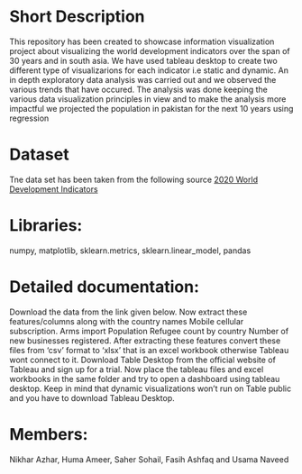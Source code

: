 # Short Description
This repository has been created to showcase information visualization project about visualizing the world development indicators over the span of 30 years and in south asia. We have used tableau desktop to create two different type of visualizarions for each indicator i.e static and dynamic. An in depth exploratory data analysis was carried out and we observed the various trends that have occured. The analysis was done keeping the various data visualization principles in view and to make the analysis more impactful we projected the population in pakistan for the next 10 years using regression

# Dataset
Tne data set has been taken from the following source <a href="https://www.kaggle.com/manchunhui/world-development-indicators#">2020 World Development Indicators</a>


# Libraries: 
  numpy, matplotlib, sklearn.metrics, sklearn.linear_model, pandas

# Detailed documentation:
Download the data from the link given below. 
Now extract these features/columns along with the country names
Mobile cellular subscription.
Arms import
Population
Refugee count by country
Number of new businesses registered.
After extracting these features convert these files from ‘csv’ format to ‘xlsx’ that is an excel workbook otherwise Tableau wont connect to it.
Download Table Desktop from the official website of Tableau and sign up for a trial.
Now place the tableau files and excel workbooks in the same folder and try to open a dashboard using tableau desktop. 
Keep in mind that dynamic visualizations won’t run on Table public and you have to download Tableau Desktop.

# Members: 
Nikhar Azhar, Huma Ameer, Saher Sohail, Fasih Ashfaq and Usama Naveed
